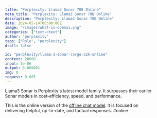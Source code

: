 ```yaml
---
title: "Perplexity: Llama3 Sonar 70B Online"
meta_title: "Perplexity: Llama3 Sonar 70B Online"
description: "Perplexity: Llama3 Sonar 70B Online"
date: 2024-05-14T00:00:00Z
image: "/images/what-is-openai.png"
categories: ["text->text"]
author: "perplexity"
tags: ["Role", "perplexity"]
draft: false

id: "perplexity/llama-3-sonar-large-32k-online"
context: 28000
input: 1e-06
output: 0.000001
img: 0
request: 0.005
---
```


Llama3 Sonar is Perplexity's latest model family. It surpasses their earlier Sonar models in cost-efficiency, speed, and performance.

This is the online version of the [offline chat model](/models/perplexity/llama-3-sonar-large-32k-chat). It is focused on delivering helpful, up-to-date, and factual responses. #online

